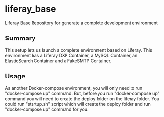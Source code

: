 # liferay_base

Liferay Base Repository for generate a complete development environment

## Summary

This setup lets us launch a complete environment based on Liferay. This environment has a Liferay DXP Container, a MySQL Container, an ElasticSearch Container and a FakeSMTP Container.

## Usage

As another Docker-compose environment, you will only need to run "docker-compose up" command. But, before you run "docker-compose up" command you will need to create the deploy folder on the liferay folder. You could run "startup.sh" script which will create the deploy folder and run "docker-compose up" command for you.